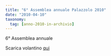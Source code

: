 ```yaml
---
title: "6° Assemblea annuale Palazzolo 2010"
date: "2010-04-10"
taxonomy: 
  tag: [anno-2010-in-archivio]
---
```


6° Assemblea annuale

Scarica volantino [qui](http://198.211.122.197/diabetwp/wordpress/wp-content/uploads/2010/04/6-assemblea-palazzolo.pdf)
